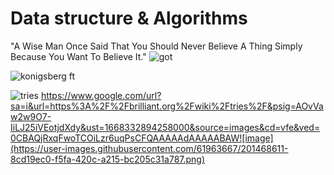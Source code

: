 # Data structure & Algorithms
"A Wise Man Once Said That You Should Never Believe A Thing Simply Because You Want To Believe It."
![got](https://dist.neo4j.com/wp-content/uploads/20170716015001/graph-of-thrones.png)

![konigsberg](https://upload.wikimedia.org/wikipedia/commons/5/5d/Konigsberg_bridges.png)
ft

![tries](https://www.google.com/url?sa=i&url=https%3A%2F%2Fbrilliant.org%2Fwiki%2Ftries%2F&psig=AOvVaw2w9O7-IiLJ25iVEotjdXdy&ust=1668332894258000&source=images&cd=vfe&ved=0CBAQjRxqFwoTCOiLzr6uqPsCFQAAAAAdAAAAABAW![image](https://user-images.githubusercontent.com/61963667/201468601-0f18a9bd-df4d-42a4-b86e-ca773ba43a2c.png)
)
https://www.google.com/url?sa=i&url=https%3A%2F%2Fbrilliant.org%2Fwiki%2Ftries%2F&psig=AOvVaw2w9O7-IiLJ25iVEotjdXdy&ust=1668332894258000&source=images&cd=vfe&ved=0CBAQjRxqFwoTCOiLzr6uqPsCFQAAAAAdAAAAABAW![image](https://user-images.githubusercontent.com/61963667/201468611-8cd19ec0-f5fa-420c-a215-bc205c31a787.png)
